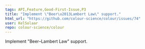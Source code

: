 ```yaml
---
tags: API,Feature,Good-First-Issue,P3
title: "Implement \"Beer\u2013Lambert Law\" support."
html_url: "https://github.com/colour-science/colour/issues/74"
user: KelSolaar
repo: colour-science/colour
---
```


Implement "Beer–Lambert Law" support.